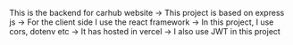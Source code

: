 This is the backend for carhub website
    -> This project is based on express js
    -> For the client side I use the react framework
    -> In this project, I use cors, dotenv etc
    -> It has hosted in vercel
    -> I also use JWT in this project
